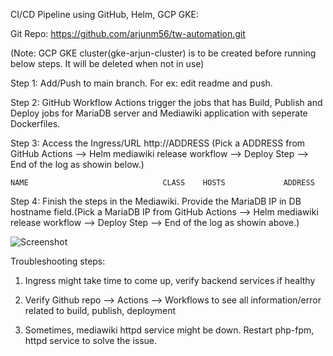 
CI/CD Pipeline using GitHub, Helm, GCP GKE:

Git Repo: https://github.com/arjunm56/tw-automation.git


(Note: GCP GKE cluster(gke-arjun-cluster) is to be created before running below steps. It will be deleted when not in use)


Step 1: Add/Push to main branch. For ex: edit readme and push.

Step 2: GitHub Workflow Actions trigger the jobs that has Build, Publish and Deploy jobs for MariaDB server and Mediawiki application with seperate Dockerfiles. 

Step 3: Access the Ingress/URL http://ADDRESS (Pick a ADDRESS from GitHub Actions 
--> Helm mediawiki release workflow --> Deploy Step --> End of the log as showin below.)

    NAME                              CLASS    HOSTS             ADDRESS          

Step 4: Finish the steps in the Mediawiki. Provide the MariaDB IP in DB hostname field.(Pick a MariaDB IP from GitHub Actions --> Helm mediawiki release workflow --> Deploy Step --> End of the log as showin above.)


![Screenshot](https://user-images.githubusercontent.com/65848674/168481954-09a23240-16e8-4edb-9176-cf2690cb90b3.JPG)


Troubleshooting steps:

1. Ingress might take time to come up, verify backend services if healthy

2. Verify Github repo --> Actions --> Workflows to see all information/error related to build, publish, deployment

3. Sometimes, mediawiki httpd service might be down. Restart php-fpm, httpd service to solve the issue.

